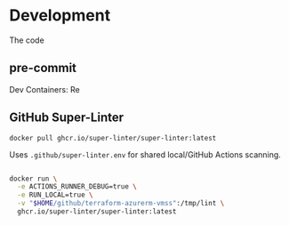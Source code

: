 # Development

The code

## pre-commit

Dev Containers: Re

## GitHub Super-Linter

`docker pull ghcr.io/super-linter/super-linter:latest`

Uses `.github/super-linter.env` for shared local/GitHub Actions scanning.

````bash

docker run \
  -e ACTIONS_RUNNER_DEBUG=true \
  -e RUN_LOCAL=true \
  -v "$HOME/github/terraform-azurerm-vmss":/tmp/lint \
  ghcr.io/super-linter/super-linter:latest

````

[gha-super-linter-local]: https://github.com/super-linter/super-linter/blob/main/docs/run-linter-locally.md

